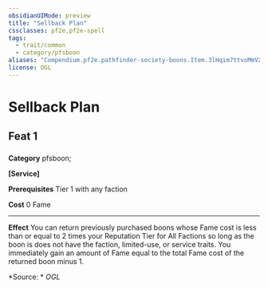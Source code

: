 ```yaml
---
obsidianUIMode: preview
title: "Sellback Plan"
cssclasses: pf2e,pf2e-spell
tags:
  - trait/common
  - category/pfsboon
aliases: "Compendium.pf2e.pathfinder-society-boons.Item.3lHqim7ttvoMmVXW"
license: OGL
---
```

# Sellback Plan
## Feat 1
### 

**Category** pfsboon; 




**\[Service\]**

**Prerequisites** Tier 1 with any faction

**Cost** 0 Fame

* * *

**Effect** You can return previously purchased boons whose Fame cost is less than or equal to 2 times your Reputation Tier for All Factions so long as the boon is does not have the faction, limited-use, or service traits. You immediately gain an amount of Fame equal to the total Fame cost of the returned boon minus 1.

*Source: *
*OGL*
